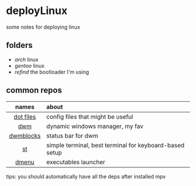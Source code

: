 # deployLinux
some notes for deploying linux

## folders
- *arch* linux
- *gentoo* linux
- *refind* the bootloader I'm using

## common repos
| names                                                  | about                                                   |
| :---:                                                  | :---                                                    |
| [dot files](https://github.com/0n3W4y7ick3t/rice)      | config files that might be useful                       |
| [dwm](https://github.com/0n3W4y7ick3t/dwm)             | dynamic windows manager, my fav                         |
| [dwmblocks](https://github.com/0n3W4y7ick3t/dwmblocks) | status bar for dwm                                      |
| [st](https://github.com/0n3W4y7ick3t/st)               | simple terminal, best terminal for keyboard-based setup |
| [dmenu](https://github.com/0n3W4y7ick3t/dmenu)         | executables launcher                                    |

tips: you should automatically have all the deps after installed mpv
